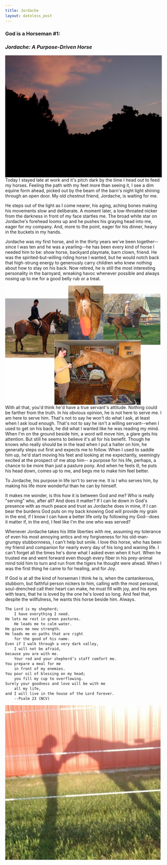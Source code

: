 ```yaml
---
title: Jordache
layout: dateless_post
---
```


<h3>God is a Horseman #1:</h3>
<p class="nofloat"> </p>
<h3><i>Jordache: A Purpose-Driven Horse</i></h3>

<img style="float: left;" alt="Image of evening darkening wooded hill under sky lit by the sunset's afterglow." src="../images/jordache_character_1_v.jpg">

<p class="nofloat"> </p>

Today I stayed late at work and it's pitch dark by the time I head out to feed my horses.  Feeling the path with my feet more than seeing it, I see a dim equine form ahead, picked out by the beam of the barn's night light shining through an open door.  My old chestnut friend, Jordache, is waiting for me.  

He steps out of the light as I come nearer, his aging, aching bones making his movements slow and deliberate.  A moment later, a low-throated nicker from the darkness in front of my face startles me.  The broad white star on Jordache's forehead looms up and he pushes his graying head into me, eager for my company.  And, more to the point, eager for his dinner, heavy in the buckets in my hands.

Jordache was my first horse, and in the thirty years we've been together--since I was ten and he was a yearling--he has been every kind of horse I needed him to be:  show horse, backyard playmate, barn clown, friend.   He was the  spirited-but-willing riding horse I wanted, but he would notch back that high-strung energy to generously carry children who knew nothing about how to stay on his back.  Now retired, he is still the most interesting personality in the barnyard, wreaking havoc whenever possible and always nosing up to me for a good belly rub or a treat.

<img style="float: left;" alt="Montage of pictures from Jordache's life" src="../images/jordache_montage_3.jpg" width="500px"/>

With all that, you'd think he'd have a true servant's attitude.  Nothing could be farther from the truth.  In his obvious opinion, he is not here to serve me.  I am here to serve him.  That's not to say he won't do what I ask, at least when I ask loud enough.   That's not to say he isn't a willing servant--when I used to get on his back, he did what I wanted like he was reading my mind.   When I'm on the ground beside him, a word will move him, a glare gets his attention.  But still he seems to believe it's all for his benefit.  Though he knows who really should be in the lead when I put a halter on him, he generally steps out first and expects me to follow.  When I used to saddle him up, he'd start moving his feet and looking at me expectantly, seemingly excited at the prospect of me atop him-- a purpose for his life, perhaps, a chance to be more than just a pasture pony.  And when he feels ill, he puts his head down, comes up to me, and begs me to make him feel better.  

To Jordache, his purpose in life isn't to serve me.  It is I who serves him, by making his life more wonderful than he can by himself.  

It makes me wonder, is this how it is between God and me?  Who is really "serving" who, after all?  And does it matter?  If I can lie down in God's presence with as much peace and trust as Jordache does in mine, if I can bear the burdens God puts on my back knowing God will provide my grain in the end, if I know I can have a better life only by following my God--does it matter if, in the end, I feel like I'm the one who was served?  

Whenever Jordache takes his little liberties with me, assuming my tolerance of even his most annoying antics and my forgiveness for his old-man-grumpy stubbornness, I can't help but smile.  I love this horse, who has been my friend and companion for nearly every day of his long and waning life.  I can't forget all the times he's done what I asked even when it hurt.  When he trusted me and went forward even though every fiber in his prey-animal mind told him to turn and run from the tigers he thought were ahead.  When I was the first thing he came to for healing, and for Joy.

If God is at all the kind of horseman I think he is, when the cantankerous, stubborn, but faithful person nickers to him, calling with the most personal, soul-drenched call their heart can make, he must fill with joy, and his eyes with tears, that he is loved by the one he's loved so long.  And feel that, despite the willfulness, he wants this horse beside him.  Always.

    The Lord is my shepherd;
		I have everything I need.
    He lets me rest in green pastures.
		He leads me to calm water.
    He gives me new strength.
    He leads me on paths that are right
		for the good of his name.
    Even if I walk through a very dark valley,
		I will not be afraid,
    because you are with me.
		Your rod and your shepherd’s staff comfort me.
    You prepare a meal for me
		in front of my enemies.
    You pour oil of blessing on my head;
		you fill my cup to overflowing.
    Surely your goodness and love will be with me
		all my life,
    and I will live in the house of the Lord forever.
		--Psalm 23 (NCV)
<p class="nofloat"> </p>
<img style="float: center;" alt="shadow-image of horse nose reaching out to touch person." src="/images/chapter_1_6.jpg" width="500px"/>
